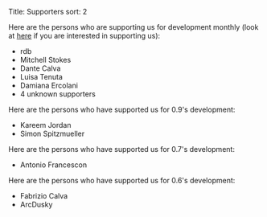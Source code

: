 Title: Supporters
sort: 2

Here are the persons who are supporting us for development monthly (look at [here]({filename}/pages/support_us.md) if you are interested in supporting us):

* rdb
* Mitchell Stokes
* Dante Calva
* Luisa Tenuta
* Damiana Ercolani
* 4 unknown supporters

Here are the persons who have supported us for 0.9's development:

* Kareem Jordan
* Simon Spitzmueller

Here are the persons who have supported us for 0.7's development:

* Antonio Francescon

Here are the persons who have supported us for 0.6's development:

* Fabrizio Calva
* ArcDusky
